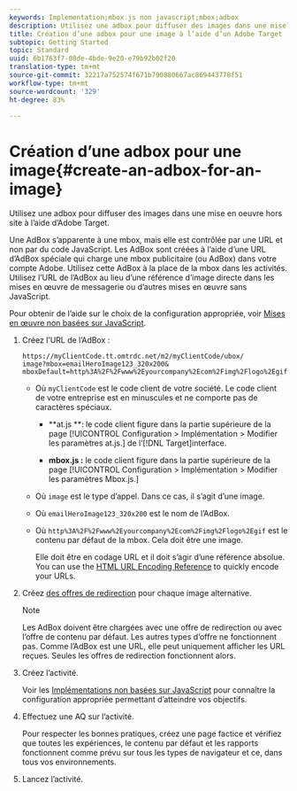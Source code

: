```yaml
---
keywords: Implementation;mbox.js non javascript;mbox;adbox
description: Utilisez une adbox pour diffuser des images dans une mise en oeuvre hors site, à l’aide d’un Adobe Target.
title: Création d’une adbox pour une image à l’aide d’un Adobe Target
subtopic: Getting Started
topic: Standard
uuid: 6b1763f7-08de-4bde-9e20-e79b92b02f20
translation-type: tm+mt
source-git-commit: 32217a752574f671b790880667ac869443778f51
workflow-type: tm+mt
source-wordcount: '329'
ht-degree: 83%

---
```



# Création d’une adbox pour une image{#create-an-adbox-for-an-image}

Utilisez une adbox pour diffuser des images dans une mise en oeuvre hors site à l’aide d’Adobe Target.

Une AdBox s’apparente à une mbox, mais elle est contrôlée par une URL et non par du code JavaScript. Les AdBox sont créées à l’aide d’une URL d’AdBox spéciale qui charge une mbox publicitaire (ou AdBox) dans votre compte Adobe. Utilisez cette AdBox à la place de la mbox dans les activités. Utilisez l’URL de l’AdBox au lieu d’une référence d’image directe dans les mises en œuvre de messagerie ou d’autres mises en œuvre sans JavaScript.

Pour obtenir de l’aide sur le choix de la configuration appropriée, voir [Mises en œuvre non basées sur JavaScript](../../c-implementing-target/c-non-javascript-based-implementation/non-javascript-based-implementation.md#concept_4799C58B081A43F6B3B8CC25A8D5D7C4).

1. Créez l’URL de l’AdBox :

   ```
   https://myClientCode.tt.omtrdc.net/m2/myClientCode/ubox/
   image?mbox=emailHeroImage123_320x200&
   mboxDefault=http%3A%2F%2Fwww%2Eyourcompany%2Ecom%2Fimg%2Flogo%2Egif
   ```

   * Où `myClientCode` est le code client de votre société. Le code client de votre entreprise est en minuscules et ne comporte pas de caractères spéciaux.

      * **at.js **: le code client figure dans la partie supérieure de la page [!UICONTROL Configuration > Implémentation > Modifier les paramètres at.js.] de l’[!DNL Target]interface.

      * **mbox.js :** le code client figure dans la partie supérieure de la page [!UICONTROL Configuration > Implémentation > Modifier les paramètres Mbox.js.]
   * Où `image` est le type d’appel. Dans ce cas, il s’agit d’une image.

   * Où `emailHeroImage123_320x200` est le nom de l’AdBox.

   * Où `http%3A%2F%2Fwww%2Eyourcompany%2Ecom%2Fimg%2Flogo%2Egif` est le contenu par défaut de la mbox. Cela doit être une image.

      Elle doit être en codage URL et il doit s’agir d’une référence absolue. You can use the [HTML URL Encoding Reference](https://www.w3schools.com/tags/ref_urlencode.asp) to quickly encode your URLs.


1. Créez [des offres de redirection](../../c-experiences/c-manage-content/offer-redirect.md#task_33C80CD722564303B687948261484F94) pour chaque image alternative.

   >[!NOTE]
   >
   >Les AdBox doivent être chargées avec une offre de redirection ou avec l’offre de contenu par défaut. Les autres types d’offre ne fonctionnent pas. Comme l’AdBox est une URL, elle peut uniquement afficher les URL reçues. Seules les offres de redirection fonctionnent alors.

1. Créez l’activité.

   Voir les [Implémentations non basées sur JavaScript](../../c-implementing-target/c-non-javascript-based-implementation/non-javascript-based-implementation.md#concept_4799C58B081A43F6B3B8CC25A8D5D7C4) pour connaître la configuration appropriée permettant d’atteindre vos objectifs.
1. Effectuez une AQ sur l’activité.

   Pour respecter les bonnes pratiques, créez une page factice et vérifiez que toutes les expériences, le contenu par défaut et les rapports fonctionnent comme prévu sur tous les types de navigateur et ce, dans tous vos environnements.

1. Lancez l’activité.
